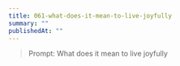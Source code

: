 ```yaml
---
title: 061-what-does-it-mean-to-live-joyfully
summary: ""
publishedAt: ""
---
```


> Prompt: What does it mean to live joyfully

